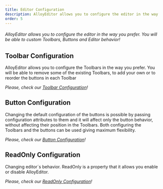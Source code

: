 ```yaml
---
title: Editor Configuration
description: AlloyEditor allows you to configure the editor in the way you prefer. You will be able to custom Toolbars, Buttons and Editor behavior!
order: 5
---
```


###### AlloyEditor allows you to configure the editor in the way you prefer. You will be able to custom Toolbars, Buttons and Editor behavior!

## Toolbar Configuration

AlloyEditor allows you to configure the Toolbars in the way you prefer. You will be able to remove some of the existing Toolbars, to add your own or to reorder the buttons in each Toolbar

_Please, check our <a href="/docs/use/toolbar_configuration.html">Toolbar Configuration</a>!_

## Button Configuration

Changing the default configuration of the buttons is possible by passing configuration attributes to them and it will affect only the button behavior, without affecting their position in the Toolbars. Both configuring the Toolbars and the buttons can be used giving maximum flexibility.

_Please, check our <a href="/docs/use/button_configuration.html">Button Configuration</a>!_

## ReadOnly Configuration

Changing editor´s behavior. ReadOnly is a property that it allows you enable or disable AlloyEditor.

_Please, check our <a href="/docs/use/readonly_configuration.html">ReadOnly Configuration</a>!_